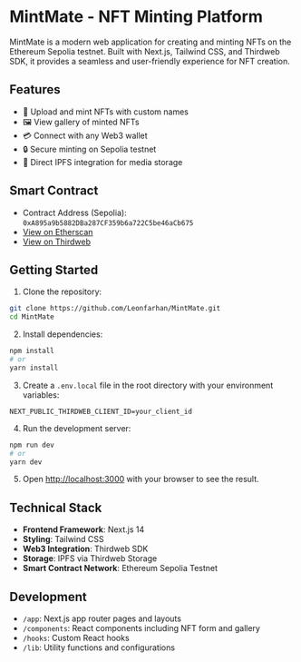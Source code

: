 # MintMate - NFT Minting Platform

MintMate is a modern web application for creating and minting NFTs on the Ethereum Sepolia testnet. Built with Next.js, Tailwind CSS, and Thirdweb SDK, it provides a seamless and user-friendly experience for NFT creation.

## Features

- 🎨 Upload and mint NFTs with custom names
- 🖼️ View gallery of minted NFTs
- 💳 Connect with any Web3 wallet
- 🔒 Secure minting on Sepolia testnet
- 🎯 Direct IPFS integration for media storage

## Smart Contract

- Contract Address (Sepolia): `0xA895a9b5882DBa287CF359b6a722C5be46aCb675`
- [View on Etherscan](https://sepolia.etherscan.io/address/0xA895a9b5882DBa287CF359b6a722C5be46aCb675)
- [View on Thirdweb](https://thirdweb.com/sepolia/0xA895a9b5882DBa287CF359b6a722C5be46aCb675)

## Getting Started

1. Clone the repository:
```bash
git clone https://github.com/Leonfarhan/MintMate.git
cd MintMate
```

2. Install dependencies:
```bash
npm install
# or
yarn install
```

3. Create a `.env.local` file in the root directory with your environment variables:
```env
NEXT_PUBLIC_THIRDWEB_CLIENT_ID=your_client_id
```

4. Run the development server:
```bash
npm run dev
# or
yarn dev
```

5. Open [http://localhost:3000](http://localhost:3000) with your browser to see the result.

## Technical Stack

- **Frontend Framework**: Next.js 14
- **Styling**: Tailwind CSS
- **Web3 Integration**: Thirdweb SDK
- **Storage**: IPFS via Thirdweb Storage
- **Smart Contract Network**: Ethereum Sepolia Testnet

## Development

- `/app`: Next.js app router pages and layouts
- `/components`: React components including NFT form and gallery
- `/hooks`: Custom React hooks
- `/lib`: Utility functions and configurations
